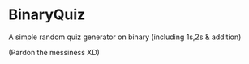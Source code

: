 # BinaryQuiz
A simple random quiz generator on binary (including 1s,2s &amp; addition)

(Pardon the messiness XD)
